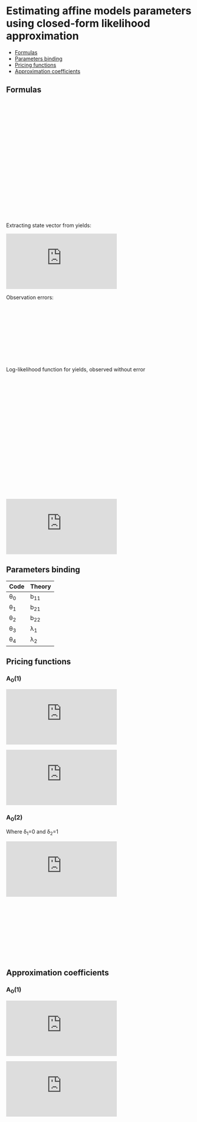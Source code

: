 # Estimating affine models parameters using closed-form likelihood approximation

* [Formulas](#formulas)
* [Parameters binding](#parameters-binding)
* [Pricing functions](#pricing-functions)
* [Approximation coefficients](#approximation-coefficients)

## Formulas
![equation](http://latex.codecogs.com/gif.latex?%5CGamma%20_%7B0%7D%5Cleft%20%28%20%5Ctheta%20%5Cright%20%29%3D%5Cbegin%7Bbmatrix%7D-A%5Cleft%20%28%20%5Ctau%20_%7B1%7D%20%5Cright%20%29%20%5C%5C%20...%20%5C%5C%20-A%5Cleft%20%28%20%5Ctau%20_%7BN%7D%20%5Cright%20%29%20%5Cend%7Bbmatrix%7D)

![equation](http://latex.codecogs.com/gif.latex?%5CGamma%20%5Cleft%20%28%20%5Ctheta%20%5Cright%20%29%3D%5Cbegin%7Bbmatrix%7DB%5Cleft%20%28%20%5Ctau%20_%7B1%7D%20%5Cright%20%29%5E%7BT%7D%20%5C%5C%20...%20%5C%5C%20B%5Cleft%20%28%20%5Ctau%20_%7BN%7D%20%5Cright%20%29%5E%7BT%7D%20%5Cend%7Bbmatrix%7D)

Extracting state vector from yields:

![equation](http://latex.codecogs.com/gif.latex?X_%7Bt%7D%3D%5Cleft%20%5B%20%5CGamma%28%5Ctheta%29%5E%7BT%7D%20%5Cright%20%5D%5E%7B-1%7D%5Cleft%20%5B%20g_%7Bt%7D-%5CGamma_%7B0%7D%28%5Ctheta%29%20%5Cright%20%5D)

Observation errors:

![equation](http://latex.codecogs.com/gif.latex?%5Cbegin%7Bbmatrix%7D%20%5Cvarepsilon%28t%2C%20t&plus;%5Ctau_%7BN&plus;1%7D%29%20%5C%5C%20...%20%5C%5C%20%5Cvarepsilon%28t%2C%20t&plus;%5Ctau_%7BN&plus;H%7D%29%20%5Cend%7Bbmatrix%7D%20%3D%20%5Cbegin%7Bbmatrix%7D%20%5Cgamma_%7B0%7D%28%5Ctau_%7BN&plus;1%7D%3B%5Ctheta%29%20%5C%5C%20...%20%5C%5C%20%5Cgamma_%7B0%7D%28%5Ctau_%7BN&plus;H%7D%3B%5Ctheta%29%20%5Cend%7Bbmatrix%7D%20&plus;%20%5Cbegin%7Bbmatrix%7D%20%5Cgamma%28%5Ctau_%7BN&plus;1%7D%3B%5Ctheta%29%5E%7BT%7D%20%5C%5C%20...%20%5C%5C%20%5Cgamma%28%5Ctau_%7BN&plus;H%7D%3B%5Ctheta%29%5E%7BT%7D%20%5Cend%7Bbmatrix%7D%20%5Cbegin%7Bbmatrix%7D%20X_%7B1t%7D%20%5C%5C%20...%20%5C%5C%20X_%7BNt%7D%20%5Cend%7Bbmatrix%7D%20-%20%5Cbegin%7Bbmatrix%7D%20g_%7B1t%7D%20%5C%5C%20...%20%5C%5C%20g_%7BNt%7D%20%5Cend%7Bbmatrix%7D)

Log-likelihood function for yields, observed without error

![equation](http://latex.codecogs.com/gif.latex?l_%7Bn%7D%28%5Ctheta%29%3D%5Cfrac%7B1%7D%7Bn%7D%5Csum_%7Bi%3D1%7D%5E%7Bn%7Dl_%7Bg%7D%28t_%7Bi%7D-t_%7Bi-1%7D%2Cg_%7Bt_%7Bi%7D%7D%7Cg_%7Bt_%7Bi-1%7D%7D%3B%5Ctheta%29)

![equation](http://latex.codecogs.com/gif.latex?l_%7Bg%7D%28%5CDelta%2Cg%7Cg_%7B0%7D%3B%5Ctheta%29%3Dln%5Cleft%20%28%20det%5Cleft%20%7C%20%5Cleft%28%20%5CGamma%28%5Ctheta%29%5E%7BT%7D%20%5Cright%20%29%5E%7B-1%7D%20%5Cright%20%7C%5Cright%20%29&plus;l_%7BX%7D%5Cleft%28%5CDelta%2Cx%7Cx_%7B0%7D%3B%5Ctheta%5Cright%29)

![equation](http://latex.codecogs.com/gif.latex?l_%7BX%7D%5E%7B%28K%29%7D%5Cleft%28%5CDelta%2Cx%7Cx_%7B0%7D%3B%5Ctheta%5Cright%29%3D-%5Cfrac%7Bm%7D%7B2%7Dln%282%5Cpi%20%5CDelta%29-%5Cfrac%7B1%7D%7B2%7Dln%20%5Cleft%20%28det%20%5Cleft%20%7C%20%5Csigma%28x%3B%5Ctheta%29%5Csigma%28x%3B%5Ctheta%29%5E%7BT%7D%5Cright%20%7C%20%5Cright%20%29%20&plus;%20%5Cfrac%7BC_%7BX%7D%5E%7B-1%7D%28x%7Cx_%7B0%7D%3B%5Ctheta%29%7D%7B%5CDelta%7D&plus;%5Csum_%7Bk%3D0%7D%5E%7BK%7DC_%7BX%7D%5E%7B%28K%29%7D%28x%7Cx_%7B0%7D%3B%5Ctheta%29%5Cfrac%7B%5CDelta%5E%7Bk%7D%7D%7Bk%21%7D)

## Parameters binding
| Code | Theory |
|------|---------------|
|θ<sub>0</sub>|b<sub>11</sub>|
|θ<sub>1</sub>|b<sub>21</sub>|
|θ<sub>2</sub>|b<sub>22</sub>|
|θ<sub>3</sub>|λ<sub>1</sub>|
|θ<sub>4</sub>|λ<sub>2</sub>|

## Pricing functions
### A<sub>0</sub>(1)
![equation](http://latex.codecogs.com/gif.latex?B%5Cleft%20%28%5Ctau%20%5Cright%20%29%3D%5Cfrac%7B%5Cdelta_%7B0%7D%5Cleft%20%28e%5E%7B%5Ctau%20b_%7B11%7D%7D%20-%201%20%5Cright%20%29%7D%7Bb_%7B11%7D%7D)

![equation](http://latex.codecogs.com/gif.latex?A%5Cleft%20%28%5Ctau%20%5Cright%20%29%3D%5Cfrac%7B%5Cdelta_%7B0%7D%5Cleft%20%28%20%5Cleft%20%28%203-4e%5E%7B%5Ctau%20b_%7B11%7D%7D&plus;e%5E%7B2%5Ctau%20b_%7B11%7D%7D&plus;2%5Ctau%20b_%7B11%7D%5Cright%20%29%5Cdelta_%7B0%7D-4b_%7B11%7D%20%5Clambda_%7B1%7D%20%5Cleft%20%281-e%5E%7B%5Ctau%20b_%7B11%7D%7D&plus;%5Ctau%20b_%7B11%7D%20%5Cright%20%29%5Cright%20%29%7D%7B4b_%7B11%7D%5E3%7D)

### A<sub>0</sub>(2)
Where δ<sub>1</sub>=0 and δ<sub>2</sub>=1


![equation](http://latex.codecogs.com/gif.latex?B%20%5Cleft%20%28%20%5Ctau%20%5Cright%20%29%3D%5Cbegin%7Bbmatrix%7D-%5Cfrac%7B%5Cleft%20%28%20e%5E%7Bb_%7B11%7D%7D%20-%20e%5E%7Bb_%7B22%7D%7D%20%5Cright%20%29%5Ctau%20b_%7B21%7D%5E%7B2%7D%7D%7Bb_%7B11%7Db_%7B22%7D%5Cleft%20%28%20b_%7B11%7D-b_%7B22%7D%20%5Cright%20%29%7D%20%5C%5C%20-%5Cfrac%7B1-%5Ctau%20e%5E%7Bb_%7B22%7D%7D%7D%7Bb_%7B22%7D%7D%20%5Cend%7Bbmatrix%7D)

![equation](http://latex.codecogs.com/gif.latex?A%5Cleft%20%28%20%5Ctau%20%5Cright%20%29%3D%20%5Cbegin%7Bmatrix%7D%20%5Cfrac%7B%5Ctau%7D%7Bb_%7B11%7D%5E%7B2%7Db_%7B22%7D%5E%7B2%7D%28%20b_%7B11%7D%5E%7B2%7D-2b_%7B11%7Db_%7B22%7D&plus;b_%7B22%7D%5E%7B2%7D%20%29%7D%28%28%20%5Cfrac%7B1%7D%7B6%7D%20e%5E%7B2b_%7B11%7D%7D&plus;%5Cfrac%7B1%7D%7B6%7D%20e%5E%7B2b_%7B22%7D%7D-%5Cfrac%7B1%7D%7B3%7D%20e%5E%7Bb_%7B11%7D&plus;b_%7B22%7D%7D%29%5Ctau%5E%7B2%7D%20b_%7B21%7D%5E%7B4%7D&plus;%28%5Cfrac%7B1%7D%7B2%7De%5E%7Bb_%7B11%7D%7D-%5Cfrac%7B1%7D%7B2%7De%5E%7Bb_%7B22%7D%7D%29%5Ctau%20%5Clambda_%7B1%7D%20b_%7B11%7Db_%7B21%7D%5E%7B2%7Db_%7B22%7D%5E%7B2%7D&plus;%20%5C%5C&plus;b_%7B11%7D%5E%7B3%7Db_%7B22%7D%28%20%5Ctau%20e%5E%7Bb_%7B22%7D%7D-%5Cfrac%7B1%7D%7B3%7D%20%5Ctau%5E%7B2%7D%20e%5E%7B2b_%7B22%7D%7D&plus;b_%7B22%7D%5Clambda_%7B2%7D%20%28%202-%5Ctau%20e%5E%7Bb_%7B22%7D%7D%29-1%29%20&plus;%20%5C%5C&plus;b_%7B11%7D%5E%7B4%7D%28%20%5Cfrac%7B1%7D%7B2%7D-%20%5Cfrac%7B1%7D%7B2%7D%20%5Ctau%20e%5E%7Bb_%7B22%7D%7D&plus;%5Cfrac%7B1%7D%7B6%7D%5Ctau%5E%7B2%7D%20e%5E%7B2b_%7B22%7D%7D%20&plus;%20b_%7B22%7D%20%5Clambda_%7B2%7D%28%5Cfrac%7B1%7D%7B2%7D%20%5Ctau%20e%5E%7Bb_%7B22%7D%7D%20-1%29%20&plus;%20%5C%5C%20&plus;%20b_%7B11%7D%5E%7B2%7Db_%7B22%7D%28%28%5Cfrac%7B1%7D%7B2%7D-%5Cfrac%7B1%7D%7B2%7D%5Ctau%20e%5E%7Bb_%7B22%7D%7D%20&plus;%20%5Cfrac%7B1%7D%7B6%7D%20%5Ctau%5E%7B2%7D%20e%5E%7B2b_%7B22%7D%7D%29b_%7B22%7D%20&plus;%28%5Cfrac%7B1%7D%7B2%7De%5E%7Bb_%7B22%7D%7D-%5Cfrac%7B1%7D%7B2%7De%5E%7Bb_%7B11%7D%7D%29%5Ctau%20b_%7B21%7D%5E%7B2%7D%20%5Clambda_%7B1%7D%20&plus;%20%28%5Cfrac%7B1%7D%7B2%7D%20%5Ctau%20e%5E%7Bb_%7B22%7D%7D%20-%201%29%20b_%7B22%7D%5E%7B2%7D%20%5Clambda_%7B2%7D%29%20%29%20%5Cend%7Bmatrix%7D)

## Approximation coefficients
### A<sub>0</sub>(1)

![equation](http://latex.codecogs.com/gif.latex?p_%7Bx%7D%5E%7B%282%29%7D%5Cleft%20%28%5CDelta%2Cx%7Cx_%7B0%7D%3B%5Ctheta%20%5Cright%20%29%3Dp_%7Bx%7D%5E%7B%280%29%7D%5Cleft%20%28%5CDelta%2Cx%7Cx_%7B0%7D%3B%5Ctheta%20%5Cright%20%29%5Cleft%20%5B1&plus;c_%7B1%7D%28x%7Cx_%7B0%7D%3B%5Ctheta%29%5CDelta&plus;c_%7B2%7D%28x%7Cx_%7B0%7D%3B%5Ctheta%29%5Cfrac%7B%5CDelta%5E%7B2%7D%7D%7B2%7D%20%5Cright%20%5D)

![equation](http://latex.codecogs.com/gif.latex?p_%7Bx%7D%5E%7B%280%29%7D%5Cleft%20%28%5CDelta%2Cx%7Cx_%7B0%7D%3B%5Ctheta%20%5Cright%20%29%3D%5Cfrac%7B1%7D%7B%5Csqrt%7B2%5Cpi%5CDelta%7D%7Dexp%5Cleft%20%5B-%5Cfrac%7B%28x-x_%7B0%7D%29%5E%7B2%7D%7D%7B2%5CDelta%7D&plus;%5Cfrac%7Bb_%7B11%7Dx%5E%7B2%7D%7D%7B2%7D-%5Cfrac%7Bb_%7B11%7Dx_%7B0%7D%5E%7B2%7D%7D%7B2%7D%20%5Cright%20%5D)

![equation](http://latex.codecogs.com/gif.latex?c_%7B1%7D%28x%7Cx_%7B0%7D%3B%5Ctheta%29%3D%5Cfrac%7Bb_%7B11%7D%7D%7B6%7D%5Cleft%20%283&plus;b_%7B11%7Dx%5E2&plus;b_%7B11%7Dxx_%7B0%7D&plus;b_%7B11%7Dx_%7B0%7D%5E%7B2%7D%20%5Cright%20%29)

![equation](http://latex.codecogs.com/gif.latex?c_%7B2%7D%28x%7Cx_%7B0%7D%3B%5Ctheta%29%3D%5Cfrac%7Bb_%7B11%7D%5E%7B2%7D%7D%7B36%7D%5Cleft%20%283&plus;6b_%7B11%7Dx%5E2&plus;b_%7B11%7D%5E%7B2%7Dx%5E%7B4%7D&plus;2b_%7B11%7Dxx_%7B0%7D%5Cleft%20%283&plus;b_%7B11%7Dx%5E%7B2%7D%20%5Cright%20%29&plus;3b_%7B11%7Dx_%7B0%7D%5E%7B2%7D%5Cleft%20%282&plus;b_%7B11%7Dx%5E%7B2%7D%20%5Cright%20%29-2b_%7B11%7D%5E%7B2%7Dxx_%7B0%7D%5E%7B3%7D&plus;b_%7B11%7D%5E%7B2%7Dx_%7B0%7D%5E%7B4%7D%20%5Cright%20%29)
